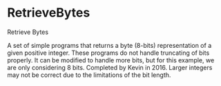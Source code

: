 # RetrieveBytes
Retrieve Bytes

A set of simple programs that returns a byte (8-bits) representation of a given positive integer. These programs do not handle truncating of bits properly. It can be modified to handle more bits, but for this example, we are only considering 8 bits. Completed by Kevin in 2016. Larger integers may not be correct due to the limitations of the bit length.
